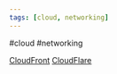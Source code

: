 ```yaml
---
tags: [cloud, networking]
---
```

#cloud #networking 


[CloudFront](Cloud%20Computing/AWS/Networking/CloudFront.md)
[CloudFlare](Cyber%20Operations/Operation%20Tools/CloudFlare.md)